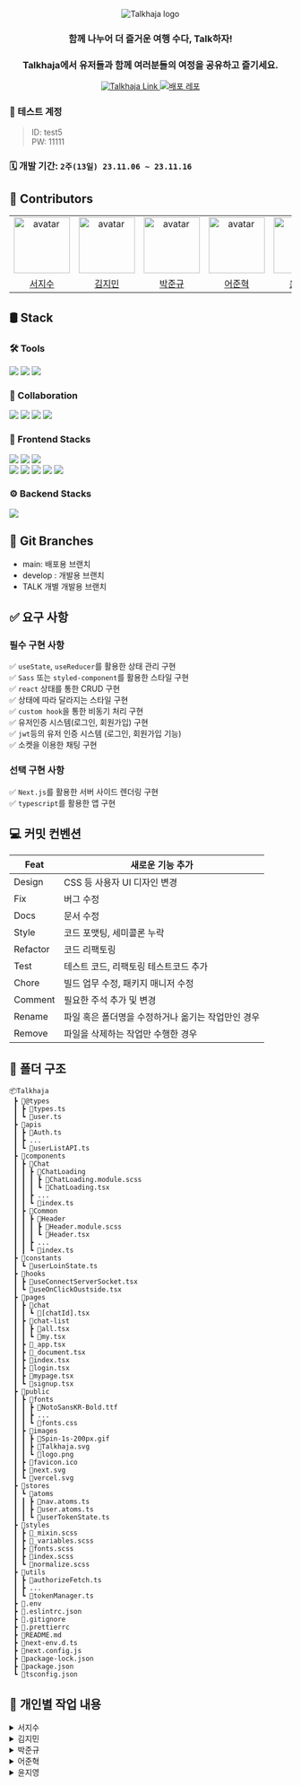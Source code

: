 <p align="center"> 
  <img src="https://github.com/Toy2-team10/Talkhaja/assets/65649035/3edb727a-e9b9-4821-bf14-b5582e28a0e9" alt="Talkhaja logo"/>
</p>

### <p align="center">함께 나누어 더 즐거운 여행 수다, Talk하자!</p>

### <p align="center">Talkhaja에서 유저들과 함께 여러분들의 여정을 공유하고 즐기세요.</p>

<p align="center">
  <a href="https://talkhaja-i2wpceq8m-jseo9732.vercel.app">
    <img src="https://img.shields.io/badge/Talkhaja-FF3478?style=for-the-badge&logoColor=white" alt="Talkhaja Link"/>
  </a>
  <a href="https://talkhaja-i2wpceq8m-jseo9732.vercel.app">
    <img src="https://img.shields.io/badge/배포 repository-212125?style=for-the-badge&logoColor=white" alt="배포 레포"/>
  </a>
  <br/>
</p>

### 🔐 테스트 계정
>ID: test5  
>PW: 11111

### 🗓️ 개발 기간: `2주(13일) 23.11.06 ~ 23.11.16`

## :clap: Contributors

 <table align="center">
    <tr>
        <td align="center"><img alt="avatar" src="https://github.com/jseo9732.png" width="100"></td>
        <td align="center"><img alt="avatar" src="https://github.com/moana16.png" width="100"></td>
        <td align="center"><img alt="avatar" src="https://github.com/junkue20.png" width="100"></td>
        <td align="center"><img alt="avatar" src="https://github.com/Eojoonhyuk.png" width="100"></td>
        <td align="center"><img alt="avatar" src="https://github.com/developer-jyyun.png" width="100"></td>
<td align="center"><img alt="avatar" src="https://camo.githubusercontent.com/7e27cc9db91da1be5f90f1fc376d8ee6c30702133e16a8227975a0802d613fa6/68747470733a2f2f63612e736c61636b2d656467652e636f6d2f54303537584a50345433342d55303546364546383447352d3061386338333635393838322d353132" width="100"></td>
    </tr>
    <tr>
        <td align="center"><a href="https://github.com/jseo9732">서지수</a></td>
        <td align="center"><a href="https://github.com/moana16">김지민</a></td>
        <td align="center"><a href="https://github.com/junkue20">박준규</a></td>
        <td align="center"><a href="https://github.com/Eojoonhyuk">어준혁</a></td>
        <td align="center"><a href="https://github.com/Eojoonhyuk">윤지영</a></td>
        <td align="center"><a href="https://github.com/marshallku">구영표 멘토님</a></td>
    </tr>
 </table>

## 🛢️ Stack

### 🛠️ Tools

<p align="left">
  <img src="https://img.shields.io/badge/figma-F24E1E?style=for-the-badge&logo=figma&logoColor=white">
  <img src="https://img.shields.io/badge/vscode-007ACC?style=for-the-badge&logo=visualstudiocode&logoColor=white">
  <img src="https://img.shields.io/badge/git-F05032?style=for-the-badge&logo=git&logoColor=white">
</p>

### 🤝 Collaboration

<p align="left">
  <img src="https://img.shields.io/badge/notion-ffffff?style=for-the-badge&logo=notion&logoColor=black">
  <img src="https://img.shields.io/badge/Jira-0052CC?style=for-the-badge&logo=Jira&logoColor=white">
  <img src="https://img.shields.io/badge/slack-4A154B?style=for-the-badge&logo=slack&logoColor=white">
  <img src="https://img.shields.io/badge/github-181717?style=for-the-badge&logo=github&logoColor=white">
</p>

### 🎨 Frontend Stacks

<p align="left">
  <img src="https://img.shields.io/badge/Typescript-3178C6?style=for-the-badge&logo=typescript&logoColor=white"/>
  <img src="https://img.shields.io/badge/next.js-000000?style=for-the-badge&logo=nextdotjs&logoColor=white"/>
  <img src="https://img.shields.io/badge/sass-CC6699?style=for-the-badge&logo=sass&logoColor=white"/>
  <br/>
  <img src="https://img.shields.io/badge/recoil-007AF4?style=for-the-badge&logo=recoil&logoColor=black"/>
  <img src="https://img.shields.io/badge/vercel-ffffff?style=for-the-badge&logo=vercel&logoColor=black"/>
  <img src="https://img.shields.io/badge/socket.io-010101?style=for-the-badge&logo=socket.io&logoColor=white">
  <img src="https://img.shields.io/badge/Eslint-4B32C3?logo=eslint&logoColor=white&style=for-the-badge"/>
  <img src="https://img.shields.io/badge/Prettier-F7B93E?logo=prettier&logoColor=black&style=for-the-badge"/>
</p>

### ⚙️ Backend Stacks

<p align="left">
  <img src="https://img.shields.io/badge/Firebase-FFCA28?style=for-the-badge&logo=firebase&logoColor=black"/>
</p>

## 💾 Git Branches

- main: 배포용 브랜치
- develop : 개발용 브랜치
- TALK 개별 개발용 브랜치

## ✅ 요구 사항
### 필수 구현 사항

✅ `useState`, `useReducer`를 활용한 상태 관리 구현 <br/>
✅ `Sass` 또는 `styled-component`를 활용한 스타일 구현 <br/>
✅ `react` 상태를 통한 CRUD 구현 <br/>
✅ 상태에 따라 달라지는 스타일 구현 <br/>
✅ `custom hook`을 통한 비동기 처리 구현 <br/>
✅ 유저인증 시스템(로그인, 회원가입) 구현 <br/>
✅ `jwt`등의 유저 인증 시스템 (로그인, 회원가입 기능) <br/>
✅ 소켓을 이용한 채팅 구현 <br/>

### 선택 구현 사항

✅ `Next.js`를 활용한 서버 사이드 렌더링 구현 <br/>
✅ `typescript`를 활용한 앱 구현


## :computer: 커밋 컨벤션

| Feat | 새로운 기능 추가 |
| --- | --- |
| Design | CSS 등 사용자 UI 디자인 변경 |
| Fix | 버그 수정 |
| Docs | 문서 수정 |
| Style | 코드 포맷팅, 세미콜론 누락 |
| Refactor | 코드 리팩토링 |
| Test | 테스트 코드, 리팩토링 테스트코드 추가 |
| Chore | 빌드 업무 수정, 패키지 매니저 수정 |
| Comment | 필요한 주석 추가 및 변경 |
| Rename | 파일 혹은 폴더명을 수정하거나 옮기는 작업만인 경우 |
| Remove | 파일을 삭제하는 작업만 수행한 경우 |

## :file_folder: 폴더 구조
  ```
  📦Talkhaja
   ┣ 📂@types
   ┃ ┣ 📜types.ts
   ┃ ┗ 📜user.ts
   ┣ 📂apis
   ┃ ┣ 📜Auth.ts
   ┃ ┣ ...
   ┃ ┗ 📜userListAPI.ts
   ┣ 📂components
   ┃ ┣ 📂Chat
   ┃ ┃ ┣ 📂ChatLoading
   ┃ ┃ ┃ ┣ 📜ChatLoading.module.scss
   ┃ ┃ ┃ ┗ 📜ChatLoading.tsx
   ┃ ┃ ┣ ...
   ┃ ┃ ┗ 📜index.ts
   ┃ ┣ 📂Common
   ┃ ┃ ┣ 📂Header
   ┃ ┃ ┃ ┣ 📜Header.module.scss
   ┃ ┃ ┃ ┗ 📜Header.tsx
   ┃ ┃ ┣ ...
   ┃ ┃ ┗ 📜index.ts
   ┣ 📂constants
   ┃ ┗ 📜userLoinState.ts
   ┣ 📂hooks
   ┃ ┣ 📜useConnectServerSocket.tsx
   ┃ ┗ 📜useOnClickOustside.tsx
   ┣ 📂pages
   ┃ ┣ 📂chat
   ┃ ┃ ┗ 📜[chatId].tsx
   ┃ ┣ 📂chat-list
   ┃ ┃ ┣ 📜all.tsx
   ┃ ┃ ┗ 📜my.tsx
   ┃ ┣ 📜_app.tsx
   ┃ ┣ 📜_document.tsx
   ┃ ┣ 📜index.tsx
   ┃ ┣ 📜login.tsx
   ┃ ┣ 📜mypage.tsx
   ┃ ┗ 📜signup.tsx
   ┣ 📂public
   ┃ ┣ 📂fonts
   ┃ ┃ ┣ 📜NotoSansKR-Bold.ttf
   ┃ ┃ ┣ ...
   ┃ ┃ ┗ 📜fonts.css
   ┃ ┣ 📂images
   ┃ ┃ ┣ 📜Spin-1s-200px.gif
   ┃ ┃ ┣ 📜Talkhaja.svg
   ┃ ┃ ┗ 📜logo.png
   ┃ ┣ 📜favicon.ico
   ┃ ┣ 📜next.svg
   ┃ ┗ 📜vercel.svg
   ┣ 📂stores
   ┃ ┗ 📂atoms
   ┃ ┃ ┣ 📜nav.atoms.ts
   ┃ ┃ ┣ 📜user.atoms.ts
   ┃ ┃ ┗ 📜userTokenState.ts
   ┣ 📂styles
   ┃ ┣ 📜_mixin.scss
   ┃ ┣ 📜_variables.scss
   ┃ ┣ 📜fonts.scss
   ┃ ┣ 📜index.scss
   ┃ ┗ 📜normalize.scss
   ┣ 📂utils
   ┃ ┣ 📜authorizeFetch.ts
   ┃ ┣ ...
   ┃ ┗ 📜tokenManager.ts
   ┣ 📜.env
   ┣ 📜.eslintrc.json
   ┣ 📜.gitignore
   ┣ 📜.prettierrc
   ┣ 📜README.md
   ┣ 📜next-env.d.ts
   ┣ 📜next.config.js
   ┣ 📜package-lock.json
   ┣ 📜package.json
   ┗ 📜tsconfig.json
  ```

## 💭 개인별 작업 내용
<details>
<summary>서지수</summary>

## 작업 세부내용
- 팀장
- 채팅방 목록 조회 및 숙소, 유저와의 채팅 구분
- 채팅방 참여 기능
- 소켓 연결을 통한 새로 생성된 채팅방 실시간 조회

## 회고

팀장을 맡게되면서 많은 부담과 걱정이 있었다. 하지만 이번 프로젝트의 팀장 경험은 나에게 많은 의미가 있었다. 실력 부족, 일정 관리, 역할 분배 등의 걱정이 있었는데 실력 부족은 프로젝트를 진행하면서 공부, 팀원들과의 공유를 통해서 극복할 수 있었고 일정 관리, 역할 분배는 노션, 지라등의 협업 툴을 이용해 팀원들의 작업 상황, 남은 작업 파악, 각자의 진행 상황에 따른 잔업 분배 등을 효율적으로 할 수 있었고 다음 프로젝트에서도 팀원으로서 팀장 및 다른 팀원에게 나의 상황 공유을 잘 해야겠다고 생각했다.

저번 프로젝트에서 가상화폐 데이터 소켓 연결 경험이 있어서 이번 채팅 소켓 연결과 수월할 것이라고 생각했는데 소켓 연결 후 일방적으로 데이터를 받기만 했던 전 작업과는 다르게 채팅 소켓 연결은 쌍방 소통이 필요한 작업이라 차이가 있었다. 소켓 연결 후에 입/퇴장, 메세지 수신/발신 등의 작업이 있어서 다른 방식의 소켓 연결 작업도 경험할 수 있었다.
또한, API의 에러 처리 및 에러 코드가 상세하게 구분되어있지 않아서 팀원들과 함께 개발자 도구의 네트워크 탭을 분석할 일이 많았는데 이 경험을 통해서 앞으로 백엑드에 무작정 '안돼요...'하기 보다는 네트워크 탭을 분석해서 원인을 찾는 방법을 알게 되었다.
이번 프로젝트을 통해서 이전에 Next 경험이 있었지만 작업에서 단순 Next의 문법만 따랐을 뿐이지 Next의 기능은 전혀 사용하지 않았다는 것을 알게되었고 앞으로 SSR에 대해서 공부해야겠다고 생각했다.

마지막으로 팀원 한분한분에 대해서 회고 및 감사를 적었지만 리드미가 날라가는 바람에... 따로 전달하기로 하고 여기서는 팀원 모두에게 감사을 전합니다^^


</details>

<details>
<summary>김지민</summary>

## :thought_balloon: 채팅 주요 기능

|                           소켓 연결, 채팅 보내기, 채팅 받기 이전 채팅 가져오기                            |                                                채팅 나가기                                                |
| :-------------------------------------------------------------------------------------------------------: | :-------------------------------------------------------------------------------------------------------: |
| ![chatting](https://github.com/Toy2-team10/Talkhaja/assets/65649035/8d137c4a-2935-47d8-a07d-6c864546ac40) | ![chat_out](https://github.com/Toy2-team10/Talkhaja/assets/65649035/9fb496ad-8287-428e-addf-c5772d06d7f0) |
|       처음 채팅방에 들어오면 이전 대화 목록들을 모두 받습니다. 소켓 연결로 실시간 채팅이 가능합니다       |                   채탱방 나가기 버튼을 누르면 해당 방에서 나가지고 목록으로 돌아갑니다                    |

## :art: 디자인

|                                                   헤더                                                    |                                                                                                채팅방 목록                                                                                                |
| :-------------------------------------------------------------------------------------------------------: | :-------------------------------------------------------------------------------------------------------------------------------------------------------------------------------------------------------: |
| ![header_1](https://github.com/Toy2-team10/Talkhaja/assets/65649035/c5ce2ae9-4c24-48bb-a4c1-36414e8f23d5) |                                             ![chat_list_style](https://github.com/Toy2-team10/Talkhaja/assets/65649035/9292d052-0d7f-4cfd-9778-73720bcbdcaa)                                              |
|                         스크롤 위치에 따라 헤더의 크기가 달라지게 구현하였습니다.                         | 전체적인 채팅방목록을 디자인하고 목록을 호버하면 해당 채팅방의 배경색을 바꿔주었습니다. 또한 채팅 더하기 버튼을 누르면 모달창이 뜨도록 하였습니다. 모달창에서는 채팅 제목을 15자 이상으로 제한하였습니다. |

## :bomb: 트러블 슈팅

#### :x:오류

Duplicate atom key "userIdState". This is a FATAL ERROR in production. But it is safe to ignore this warning if it occurred because of
hot module replacement.

분명 atom은 하나인데 자꾸 이런 오류가 떴습니다.
찾아보니 Next.js에서 build를 하면 atom을 저장해두는데 이것 때문에 두개로 중복된다고 Next.js에서 판단한다는 유명한 오류였습니다.;;

#### :heavy_check_mark: 해결

RecoilEnv.RECOIL_DUPLICATE_ATOM_KEY_CHECKING_ENABLED = false;
.App.js 파일 상단에 추가하니 오류가 사라졌습니다!

--

#### :x:오류

socket을 두번씩 생성되는 오류가 있었습니다. 이 때문에 소켓 connect가 제대로 이루어지지 않았습니다.

#### :heavy_check_mark: 해결

next.config.js 파일에서 reactStrictMode: false 를 해주었습니다.
react에서는 reactStrictMode: true이면 render가 강제적으로 두번씩 된다고 합니다!
또한 무한 소켓 연결을 막기 위해 useMemo를 사용하여 소켓을 생성해주었습니다

--

#### :x:오류

socke을 connect 했음에도 불구하고 fetch-messages가 서버로 전송되지 않는 에러

#### :heavy_check_mark: 해결

setTimeout을 사용해 소켓에 요청이 들어갈때까지 요청을 보냈습니다.

--

#### :x:오류

채팅방에서 text를 작성해 onChange 이벤트가 발생하면 상관없는 userId API를 호출하는 오류

#### :heavy_check_mark: 해결

userId API를 useEffect로 감싸서 의존성 배열에 chatId로만 변경하였습니다.

--

#### :x:오류

Image is missing required "src" property:

#### :heavy_check_mark: 해결

소켓에서 받아오는 대화정보는 userId만 받아와서 해당 userID의 정보를 API요청으로 받아줄때
유저 이미지를 useState('')값으로 초기화를 했더니 발생한 오류였읍니다.
src 에userImage의 경로가 들어가긴 하지만 Nextjs에서 제공하는 Image태그는 src값을 절대 빈값으로 받지않아 발생는 오류였습니다. 따라서 response로 받아오는 이미지 url값이 있을때만 해당 Image 태그를 반환하게 수정하였더니 해결되었습니다

## 회고

react에서 소켓 연결은 처음이라 정말 많은 우여곡절이 있었다.:sweat_drops: 소켓 연결 시도하면서 너무 막막했지만 팀원들 덕분에 다같이 해결할 수 있었다 + 멘토님 :fire::fire:<br/>
진짜 채팅 기능 구현 못할 것 같았는데 해냈다..도와주신 팀원분들 모두 감사합니다!:+1::+1:<br/>
scss를 처음 사용해보았는데 생각보다 편리해서 좋았다 css를 상속할 수 있다는게 진짜 편리한 것 같다.<br/>
axios를 사용해서 API 연결했는데 처음에는 에러 코드가 너무 세분화 되어있지 않아서 불편했는데 덕분에 네트워크 탭을 마스터 한 것 같아서 뿌듯하다..이제는 어떠한 네트워크 오류가 발생해도 해결할 수 있을 듯한 느낌:+1: <br/>
어찌보면 간단한 기능을 구현하는 거라고 생각했는데 생각보다 시간이 걸렸고 꽤나 어려움을 느꼈다.. 그리고 이번에도 Next.js를 제대로 활용하지 못한 느낌이라 아쉬웠다..
소켓 연결에 시간을 많이 뺏겨 SSR을 제대로 공부하고 사용할 시간적 여유가 없었어서 아쉬웠다..!
그래도 협업하는 법을 다시 한 번 알게되었고 또, 처음으로 zira를 사용해볼 수 있어서 좋았다!
하지만 아무래도 공통 컴포넌트를 개인적으로 작업하는 건 한계가 있는 것 같아서 다음 프로젝트에서는 꼭 storybook을 사용해 봐야겠다!

</details>

<details>
<summary>박준규</summary>

## 수행 역할

- 채팅방 UI 구성 및 컴포넌트 퍼블리싱
- 채팅방 유저 출입 알림기능 구현
- 실시간 채팅참여 인원 조회기능 Dropdown Menu 구현

|                                          채팅방 입장 시 알림 메세지                                           |                                          채팅방 퇴장 시 알림 메세지                                          |
| :-----------------------------------------------------------------------------------------------------------: | :----------------------------------------------------------------------------------------------------------: |
| ![entryNotice](https://github.com/Toy2-team10/Talkhaja/assets/122848687/ddae2d89-460a-4f52-8b69-703bbbcfe0b9) | ![exitNotice](https://github.com/Toy2-team10/Talkhaja/assets/122848687/316b8380-3689-4aec-b6bf-2f434a87711c) |

|                                     채팅 참여 인원 발생시 Dropdown Menu                                      |                                     채팅이탈 인원 발생시 Dropdown Menu                                      |
| :----------------------------------------------------------------------------------------------------------: | :---------------------------------------------------------------------------------------------------------: |
| ![entryModal](https://github.com/Toy2-team10/Talkhaja/assets/122848687/113beff4-d438-4e87-b778-98262a6b6750) | ![exitModal](https://github.com/Toy2-team10/Talkhaja/assets/122848687/de0cc274-0ac3-4162-b0bf-90b9d00cf663) |

## 발생했었던 이슈

- 입, 퇴장 메세지 기능을 구현하는 중 다른사람이 퇴장했는데도 계속해서 똑같은 사람의 이름이 표시되는 오류가 발생했었다.

```tsx
socket.on('join', (messageObject: JoinersData) => {
  console.log(messageObject, '채팅방 입장');
  setJoiners(prevJoiners => [...prevJoiners, ...messageObject.joiners]);
});

socket.on('leave', (messageObject: LeaverData) => {
  console.log(messageObject, '채팅방 퇴장');
  setLeavers(prevLeavers => [...prevLeavers, messageObject.leaver]);
});
```

위와 같이 소켓을 통해 받아온 데이터였는데, 초반에 `Join`을 통해 받아오는 데이터는 `leave`의 데이터들과 달리 api에 불필요한 더미 데이터들이 같이 전송되어 필요한 부분만 추출하여 사용함에 있어서 애를 먹기도 했었지만 데이터는 성공적으로 받아 왔는데, 원인을 알고나니 스스로 기본기가 정말 많이 부족함을 느꼈다..

```tsx
useEffect(() => {
  if (enterName) {
    setShowEntryNotice(true);

    const entryTimer = setTimeout(() => {
      setShowEntryNotice(false);
      setEnterName(''); // 이부분..
    }, 3000);
    return () => clearTimeout(entryTimer);
  }
}, [enterName]);

useEffect(() => {
  if (exitName) {
    setShowExitNotice(true);

    const exitTimer = setTimeout(() => {
      setShowExitNotice(false);
      setExitName(''); // 이부분..
    }, 3000);

    return () => clearTimeout(exitTimer);
  }
}, [exitName]);
```

useState를 사용함에 있어서 사용이 끝난 직후 state값을 초기화 해주는 작업을 제외하고 작업을 진행하다 보니, 예상과는 다른 값들이 도출되어 문제가 발생했던 것이다. 이후 값을 초기화해주는 코드를 넣고 작업을 진행했는데, 다행히 정상동작함을 확인할 수 있었다.

이 이후에도 채팅방에서 특정 유저를 조회하여 해당 유저의 사진정보와 이름 등을 받아오는데 원인모를 문제때문에 6시간이 넘도록 앉아있기도 했었는데, 결국은 `api를 요청하는 주소의 오타`때문인 것을 알고 난 뒤에는 정말이지 그렇게 허무할 수 없었다..ㅠㅠ

다행히 그렇게 큰 이슈는 아니었지만,
`console.log를 찍어서 잘 보내고 잘 받아오는지 확인하기`,
`외부 데이터를 사용할때는 오타가 있는지 확인하기` 등 개발을 함에 있어서 항상 내가 올바르게 하고 있는지 수시로 확인 할 필요가 있음을 뼈저리게 느끼게 되었다.

## 회고

이번 기간동안 가급적 많은 도전과 시도를 통해서 많은 공부를 해야했던 좋은 기회였음에도 불구하고,
그러지 못했음에 다소 아쉬움이 남았다.

2주라는 짧은 기간에 Next.js나 recoil(이번 프로젝트때 한번도 사용해보진 못했지만..) socket 등의 기술들을 가지고 결과물을 만들어내는것이 쉬운 일도 아니었을 뿐더러, 특히 우리조의 API-key에 이슈가 있어 개발도중 난항을 겪기도 했었지만
부단하게 노력하며 밤을 지새우면서까지 나를 가르쳐준 우리 조장과 팀원들 덕에 결국 프로젝트를 마무리할 수 있게 되었다.

사실 이번 프로젝트 기간동안 약간의 슬럼프가 찾아오기도 했었다.
`'지금까지 달려왔는데도 실력도 크게 늘지않고, 도통 어떻게 해야할지 잘 모르겠다'`는 생각도 자주 들었었고,
`'이런 간단한 것 조차도 구현하는데 있어서 많은 시간이 걸리는걸 보니, 나는 사실 개발에 재능이 없을지도 모르겠다'`
는 생각도 들고, `'미니 프로젝트를 진행하기 이전에 개발자를 포기해야하나'` 라고 혼자 고민을 하기도 했었다.

하지만 구현한 기능이 아무리 적더라도 성공적으로 구현하는데 목표를 두고 도전해보라며 격려해주시던 유영매니저님과 팀원들, 그리고 스터디그룹원들의 응원 덕분에 다시금 키보드를 잡고 오랜만에 꺼져가던 열정에 다시 숨을 불어넣었고,
목표했던 기능들의 구현을 성공적으로 마칠 수 있었다.

어찌보면 항상 강의장에서 다른 수강생들과 함께 머리를 맞대며 공부를 이어나가는 수강생들과는 달리 4개월이 넘는 시간동안 어두컴컴한 방에 틀어박혀 작은 글씨들을 보고 있으니 몸과 마음이 지칠만도 하다. 게다가 새로운 기술을 배우는데 있어 남들보다 조금 더 천천히 내가 원하는대로 뜯어보며 배워가는 타입이다 보니, 빠르게 성장하는 다른 팀원들의 모습에 자존심도 상하고, 조바심이 나기도 했었다.

하지만 이번 프로젝트를 말미암아 내 스스로 어떤 공부를 해야하는지, 현재 내가 어떤 상황에 놓였는지에 대해서 조금 더 진지하게 생각할 수 있었던 계기가 된 것 같다. 지금 당장은 가파른 성장을 이루지 못하더라도, 언젠간 깊은 뿌리를 내려 큰 결실을 맺을 수 있는 거목같은 개발자가 되리라고 스스로 다짐해본다.

</details>

<details>
<summary>어준혁</summary>

## 작업 내용 요약

- 로그인
- 회원가입
- 마이페이지
- 리다이렉트

## 로그인 기능 구현

- JWT 토큰과 쿠키를 이용한 토큰 관리(next-cookie)

## 회원가입 기능 구현

- 사진등록(firebase storage)
- 입력값 유효성 검사(useForm)
-

## 마이페이지 기능 구현

- 유저 사진, 이름 변경
- 로그아웃

## 후기

프로젝트를 진행할 때 항상 리액트를 사용했었다. 그래서 팀에서 넥스트를 사용한다고 하였을 때 조금은 겁이 났다. 토이 프로젝트가 끝나고 한달이나 시간이 있었는데 공부를 안한 내 자신이 후회스러웠다. 프로젝트가 시작되고 공부를 하면서 구현을 하기 시작했다. 하지만 CSR에 익숙했던 나는 넥스트의 장점을 전혀 살리지 못한 코드를 작성하고 있었다. 그래서 시간이 걸리더라도 SSR기반의 코드를 짜보자고 다짐하여 getServerSideProps를 사용하면서 넥스트에 재미가 붙기 시작했다. 또 팀원들과 패스트캠퍼스 강의장에서 다같이 작업하다보니 시너지 효과가 발휘되어 개발에만 전념할 수 있었다. 이 프로젝트를 진행하고 새로운 기술에 대한 호기심이 더욱 더 생겼고 개발이 더 재밌어졌다. 이런 마음을 오랫동안 유지하고싶다.

</details>

<details>
<summary>윤지영</summary>

## 작업 내용

|                                         해시태그를 통한 스크롤 이동                                          |                                              검색을 통한 데이터 필터링                                              |
| :----------------------------------------------------------------------------------------------------------: | :-----------------------------------------------------------------------------------------------------------------: |
| ![scroll](https://github.com/developer-jyyun/testtalk/assets/131247158/6c567de5-7027-4694-8ee7-f7c8e544b1d8) | ![search__modal](https://github.com/developer-jyyun/testtalk/assets/131247158/098af386-4d70-48d9-9fa8-c9708e41e819) |

|                                            채팅목록 시간 포맷팅                                             |                                           숙소 정보 상세보기 모달                                           |
| :---------------------------------------------------------------------------------------------------------: | :---------------------------------------------------------------------------------------------------------: |
| ![image](https://github.com/developer-jyyun/testtalk/assets/131247158/37a38153-bbe1-4c6d-b85d-370a666b4164) | ![MODAL](https://github.com/developer-jyyun/testtalk/assets/131247158/ef3eb661-74b3-4da9-a084-34b49b03ac4b) |

#### 숙소 목록 페이지

- 데이터를 지역별로 필터링 하여 사용자에게 노출
- 스크롤 시 상단 고정되는 해시태그를 통해 원하는 지역으로 스크롤 이동
- 키워드 검색 결과를 지역별로 노출 (숙소데이터 관련 모든 키워드)
- 검색결과 유/무, 검색어 유/무에 따른 페이지/ 컴포넌트 렌더링

#### 하단 고정 내비게이션

#### 오픈 채팅 목록 시간 표시 포맷팅

## 작업 중 어려웠던 점

제공된 api만으로는 숙박업체 유저와 일반 사용자 유저를 구분하기가 쉽지 않았는데 다행히 프로젝트 시작 후 금방 진행된 멘토님의 조언 덕분에 덜 헤매고 수월하게 작업 할 수 있었다!!
하지만 프로젝트 종료일 직전 효율적인 코드를 위해 데이터를 읽고 쓰는 방식을 변경하기로 하면서 그에 따른 코드변화가 도미노처럼 줄줄이 이어졌다. 사실 하나하나씩 차근차근 보면 별 거 아닌 것 같은데 금방 끝날 것 같던 작업이 끝나지 않으니 마음이 점점 더 조급해져 갔다. 처음부터 충분히 고민해보고 잘 설계 후에 작업 했다면 훨씬 여유롭게 프로젝트를 마칠 수 있었을 것 같아 아쉽다. 매 작업 시 느끼는 어려운 점이 설계 단계인 것 같다. 직접 코드를 짜기 전까지는 가늠이 안된다..작업 시간도 구조 설계도...더 많이 배우고 경험해봐야 할 것 같다!

## 회고

급변하는 프론트엔드 세계에서 항상 새로운 라이브러리와 새로운 프레임워크들을 익혀야 한다는 점이 항상 마음의 짐처럼 쌓여 큰 부담으로 다가왔었는데 이번 프로젝트를 통해 새로운 것들을 익히는 것에 대한 부담감을 많이 줄일 수 있던 것 같다. 아무래도 다양한 것들을 많이 사용해 볼수록 각 라이브러리들의 편리함을 체감할 수 있게 되어 그런 것 같다. NEXT.js를 본격적으로 사용해 본 적은 처음이었는데 많이 낯설지 않아서 좋았다. 하지만 낯설지 않았단 점은 NEXT.js의 장점을 충분히 활용하지 못했기 때문 인 것 같다..😂 api라우트를 사용하지 못한 점이 너무 아쉽다. 또 기능별 커밋이 아닌 페이지별 작업하는 아주 나쁜 습관이 쉽게 고쳐지지 않는다😂..하루 빨리 고칠 수 있도록 노력해야겠다! 좋은 조장님과 팀원들, 그리고 멘토님을 만난 덕분에 프로젝트를 잘 마무리 할 수 있었던 것 같다. 단순히 역할을 나눠 각자의 기능 개발을 하기 보단, 작업 현황과 결과물을 보며 이 작업은 어떻게 개선되면 좋을지에 대한 피드백을 말해주셔서 특히나 많은 것들을 접하고 배울 수 있었다. 문제를 해결하기 위한 접근 방법들도 차근차근 알려주셔서 수정작업도 즐겁게 할 수 있던 것 같다. 이번 프로젝트를 되돌아 보니 도움받은것들 뿐이어서 많은 아쉬움이 남는다. 팀원들에게 도움되는 사람이 될 수 있도록 분발해야겠다🔥

</details>
